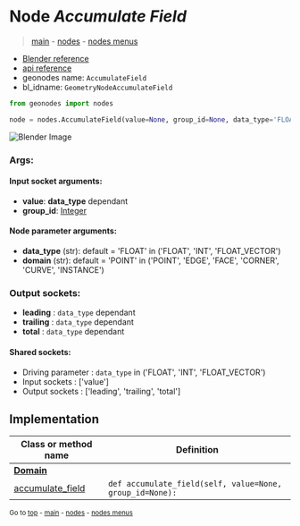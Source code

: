 # Node *Accumulate Field*

> [main](../index.md) - [nodes](nodes.md) - [nodes menus](nodes_menus.md)

- [Blender reference](https://docs.blender.org/manual/en/latest/modeling/geometry_nodes/utilities/accumulate_field.html)
- [api reference](https://docs.blender.org/api/current/bpy.types.GeometryNodeAccumulateField.html)
- geonodes name: `AccumulateField`
- bl_idname: `GeometryNodeAccumulateField`

```python
from geonodes import nodes

node = nodes.AccumulateField(value=None, group_id=None, data_type='FLOAT', domain='POINT')
```

![Blender Image](https://docs.blender.org/manual/en/latest/_images/node-types_GeometryNodeAccumulateField.webp)

### Args:

#### Input socket arguments:

- **value**: **data_type** dependant
- **group_id**: [Integer](Integer.md)

#### Node parameter arguments:

- **data_type** (str): default = 'FLOAT' in ('FLOAT', 'INT', 'FLOAT_VECTOR')
- **domain** (str): default = 'POINT' in ('POINT', 'EDGE', 'FACE', 'CORNER', 'CURVE', 'INSTANCE')

### Output sockets:

- **leading** : ``data_type`` dependant
- **trailing** : ``data_type`` dependant
- **total** : ``data_type`` dependant

#### Shared sockets:

- Driving parameter : ``data_type`` in ('FLOAT', 'INT', 'FLOAT_VECTOR')
- Input sockets  : ['value']
- Output sockets : ['leading', 'trailing', 'total']
## Implementation

| Class or method name | Definition |
|----------------------|------------|
| **[Domain](Domain.md)** |
| [accumulate_field](Domain.md#accumulate_field) | `def accumulate_field(self, value=None, group_id=None):` |

<sub>Go to [top](#node-Accumulate-Field) - [main](../index.md) - [nodes](nodes.md) - [nodes menus](nodes_menus.md)</sub>

